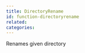 ```yaml
---
title: DirectoryRename
id: function-directoryrename
related:
categories:
---
```


Renames given directory